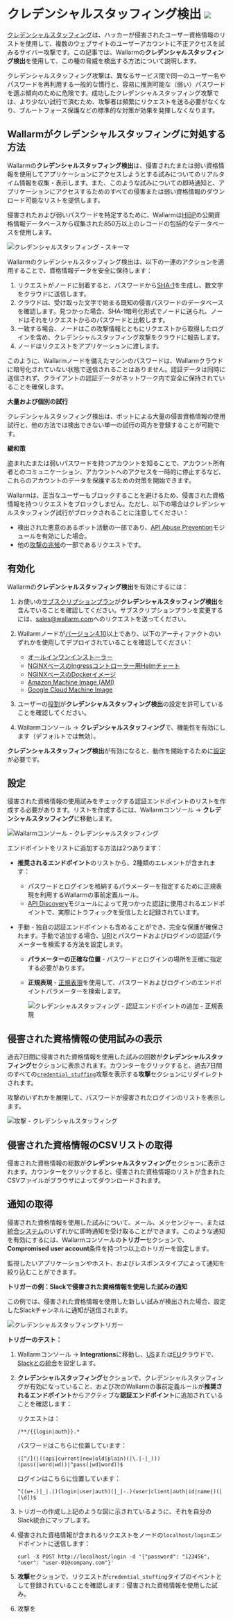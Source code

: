 # クレデンシャルスタッフィング検出 <a href="../subscription-plans/#subscription-plans"><img src="../../images/api-security-tag.svg" style="border: none;"></a>

[クレデンシャルスタッフィング](../attacks-vulns-list.md#credential-stuffing)は、ハッカーが侵害されたユーザー資格情報のリストを使用して、複数のウェブサイトのユーザーアカウントに不正アクセスを試みるサイバー攻撃です。この記事では、Wallarmの**クレデンシャルスタッフィング検出**を使用して、この種の脅威を検出する方法について説明します。

クレデンシャルスタッフィング攻撃は、異なるサービス間で同一のユーザー名やパスワードを再利用する一般的な慣行と、容易に推測可能な（弱い）パスワードを選ぶ傾向のために危険です。成功したクレデンシャルスタッフィング攻撃では、より少ない試行で済むため、攻撃者は頻繁にリクエストを送る必要がなくなり、ブルートフォース保護などの標準的な対策が効果を発揮しなくなります。

## Wallarmがクレデンシャルスタッフィングに対処する方法

Wallarmの**クレデンシャルスタッフィング検出**は、侵害されたまたは弱い資格情報を使用してアプリケーションにアクセスしようとする試みについてのリアルタイム情報を収集・表示します。また、このような試みについての即時通知と、アプリケーションにアクセスするためのすべての侵害または弱い資格情報のダウンロード可能なリストを提供します。

侵害されたおよび弱いパスワードを特定するために、Wallarmは[HIBP](https://haveibeenpwned.com/)の公開資格情報データベースから収集された850万以上のレコードの包括的なデータベースを使用します。

![クレデンシャルスタッフィング - スキーマ](../images/about-wallarm-waf/credential-stuffing/credential-stuffing-schema.png)

Wallarmのクレデンシャルスタッフィング検出は、以下の一連のアクションを適用することで、資格情報データを安全に保持します：

1. リクエストがノードに到着すると、パスワードから[SHA-1](https://en.wikipedia.org/wiki/SHA-1)を生成し、数文字をクラウドに送信します。
1. クラウドは、受け取った文字で始まる既知の侵害パスワードのデータベースを確認します。見つかった場合、SHA-1暗号化形式でノードに送られ、ノードはそれをリクエストからのパスワードと比較します。
1. 一致する場合、ノードはこの攻撃情報とともにリクエストから取得したログインを含め、クレデンシャルスタッフィング攻撃をクラウドに報告します。
1. ノードはリクエストをアプリケーションに渡します。

このように、Wallarmノードを備えたマシンのパスワードは、Wallarmクラウドに暗号化されていない状態で送信されることはありません。認証データは同時に送信されず、クライアントの認証データがネットワーク内で安全に保持されていることを確保します。

**大量および個別の試行**

クレデンシャルスタッフィング検出は、ボットによる大量の侵害資格情報の使用試行と、他の方法では検出できない単一の試行の両方を登録することが可能です。

**緩和策**

盗まれたまたは弱いパスワードを持つアカウントを知ることで、アカウント所有者とのコミュニケーション、アカウントへのアクセスを一時的に停止するなど、これらのアカウントのデータを保護するための対策を開始できます。

Wallarmは、正当なユーザーもブロックすることを避けるため、侵害された資格情報を持つリクエストをブロックしません。ただし、以下の場合はクレデンシャルスタッフィング試行がブロックされることに注意してください：

* 検出された悪意のあるボット活動の一部であり、[API Abuse Prevention](../about-wallarm/api-abuse-prevention.md)モジュールを有効にした場合。
* 他の[攻撃の兆候](../attacks-vulns-list.md)の一部であるリクエストです。

## 有効化

Wallarmの**クレデンシャルスタッフィング検出**を有効にするには：

1. お使いの[サブスクリプションプラン](../about-wallarm/subscription-plans.md#subscription-plans)が**クレデンシャルスタッフィング検出**を含んでいることを確認してください。サブスクリプションプランを変更するには、[sales@wallarm.com](mailto:sales@wallarm.com?subject=Change%20Wallarm%20subscription%20plan%20to%20include%20Credential%20Stuffing%20Detection&body=Hello%20Wallarm%20Sales%20Team%2C%0AI%27m%20writing%20to%20request%20the%20change%20of%20Wallarm%20subscription%20plan%20to%20the%20one%20that%20includes%20the%20Credential%20Stuffing%20Detection.%0AThank%20you%20for%20your%20time%20and%20assistance.)へのリクエストを送ってください。
1. Wallarmノードが[バージョン4.10](../updating-migrating/what-is-new.md)以上であり、以下のアーティファクトのいずれかを使用してデプロイされていることを確認してください：

    * [オールインワンインストーラー](../installation/nginx/all-in-one.md)
    * [NGINXベースのIngressコントローラー用Helmチャート](../admin-en/installation-kubernetes-en.md)
    * [NGINXベースのDockerイメージ](../admin-en/installation-docker-en.md)
    * [Amazon Machine Image (AMI)](../installation/cloud-platforms/aws/ami.md)
    * [Google Cloud Machine Image](../installation/cloud-platforms/gcp/machine-image.md)
1. ユーザーの[役割](../user-guides/settings/users.md#user-roles)が**クレデンシャルスタッフィング検出**の設定を許可していることを確認してください。
1. Wallarmコンソール → **クレデンシャルスタッフィング**で、機能性を有効にします（デフォルトでは無効）。

**クレデンシャルスタッフィング検出**が有効になると、動作を開始するために[設定](#configuring)が必要です。

## 設定

侵害された資格情報の使用試みをチェックする認証エンドポイントのリストを作成する必要があります。リストを作成するには、Wallarmコンソール → **クレデンシャルスタッフィング**に移動します。

![Wallarmコンソール - クレデンシャルスタッフィング](../images/about-wallarm-waf/credential-stuffing/credential-stuffing.png)

エンドポイントをリストに追加する方法は2つあります：

* **推奨されるエンドポイント**のリストから、2種類のエレメントが含まれます：

    * パスワードとログインを格納するパラメーターを指定するために正規表現を利用するWallarmの事前定義ルール。
    <!--
        ![クレデンシャルスタッフィング - 推奨されるエンドポイント - 事前定義ルール](../images/about-wallarm-waf/credential-stuffing/credential-stuffing-predefined-rules.png)
    -->
    * [API Discovery](../api-discovery/overview.md)モジュールによって見つかった認証に使用されるエンドポイントで、実際にトラフィックを受信したと記録されています。

* 手動 - 独自の認証エンドポイントも含めることができ、完全な保護が確保されます。手動で追加する場合、[URI](../user-guides/rules/rules.md#uri-constructor)とパスワードおよびログインの認証パラメーターを検索する方法を設定します。

    * **パラメーターの正確な位置** - パスワードとログインの場所を正確に指定する必要があります。
    <!--
        ![クレデンシャルスタッフィング - 認証エンドポイントの追加 - 正確な位置](../images/about-wallarm-waf/credential-stuffing/credential-stuffing-add-endpoint-exact-location.png)
    -->
    * **正規表現** - [正規表現](../user-guides/rules/rules.md#condition-type-regex)を使用して、パスワードおよびログインのエンドポイントパラメーターを検索します。
    
        ![クレデンシャルスタッフィング - 認証エンドポイントの追加 - 正規表現](../images/about-wallarm-waf/credential-stuffing/credential-stuffing-add-endpoint-regexp.png)

## 侵害された資格情報の使用試みの表示

過去7日間に侵害された資格情報を使用した試みの回数が**クレデンシャルスタッフィング**セクションに表示されます。カウンターをクリックすると、過去7日間のすべての[`credential_stuffing`](../user-guides/search-and-filters/use-search.md#search-by-attack-type)攻撃を表示する**攻撃**セクションにリダイレクトされます。

攻撃のいずれかを展開して、パスワードが侵害されたログインのリストを表示します。

![攻撃 - クレデンシャルスタッフィング](../images/about-wallarm-waf/credential-stuffing/credential-stuffing-attacks.png)

## 侵害された資格情報のCSVリストの取得

侵害された資格情報の総数が**クレデンシャルスタッフィング**セクションに表示されます。カウンターをクリックすると、侵害された資格情報のリストが含まれたCSVファイルがブラウザによってダウンロードされます。

## 通知の取得

侵害された資格情報を使用した試みについて、メール、メッセンジャー、または[統合システム](../user-guides/settings/integrations/integrations-intro.md)のいずれかに即時通知を受け取ることができます。このような通知を有効にするには、Wallarmコンソールの**トリガー**セクションで、**Compromised user account**条件を持つ1つ以上のトリガーを設定します。

監視したいアプリケーションやホスト、およびレスポンスタイプによって通知を絞り込むことができます。

**トリガーの例：Slackで侵害された資格情報を使用した試みの通知**

この例では、侵害された資格情報を使用した新しい試みが検出された場合、設定したSlackチャンネルに通知が送信されます。

![クレデンシャルスタッフィングトリガー](../images/user-guides/triggers/trigger-example-credentials-stuffing.png)

**トリガーのテスト：**

1. Wallarmコンソール → **Integrations**に移動し、[US](https://us1.my.wallarm.com/integrations/)または[EU](https://my.wallarm.com/integrations/)クラウドで、[Slackとの統合](../user-guides/settings/integrations/slack.md)を設定します。
1. **クレデンシャルスタッフィング**セクションで、クレデンシャルスタッフィングが有効になっていること、および次のWallarmの事前定義ルールが**推奨されるエンドポイント**からアクティブな**認証エンドポイント**に追加されていることを確認します：

    リクエストは：

    ```
    /**/{{login|auth}}.*
    ```

    パスワードはこちらに位置しています：

    ```
    ([^/](|((api|current|new|old|plain)(|\.|-|_)))(pass(|word|wd))|^pass(|wd|word))$
    ```

    ログインはこちらに位置しています：

    ```
    ^((w+.)|_|.|)(login|user|auth)(|_|-.)(user|client|auth|id|name|)(|[\d])$
    ```

1. トリガーの作成し上記のような図に示されているように、それを自分のSlack統合にマップします。
1. 侵害された資格情報が含まれるリクエストをノードの`localhost/login`エンドポイントに送信します：

    ```
    curl -X POST http://localhost/login -d '{"password": "123456", "user": "user-01@company.com"}'
    ```

1. **攻撃**セクションで、リクエストが`credential_stuffing`タイプのイベントとして登録されていることを確認します：侵害された資格情報を使用した試み。
1. 攻撃を